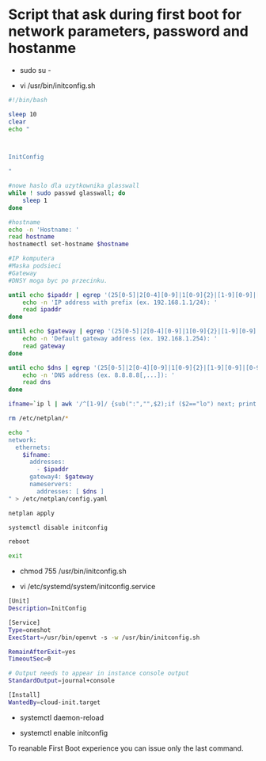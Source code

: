 # Script that ask during first boot for network parameters, password and hostanme

 -   sudo su -

 -   vi /usr/bin/initconfig.sh

```bash
#!/bin/bash

sleep 10
clear
echo "



InitConfig

"

#nowe haslo dla uzytkownika glasswall
while ! sudo passwd glasswall; do
	sleep 1
done

#hostname
echo -n 'Hostname: '
read hostname
hostnamectl set-hostname $hostname

#IP komputera
#Maska podsieci
#Gateway
#DNSY moga byc po przecinku.

until echo $ipaddr | egrep '(25[0-5]|2[0-4][0-9]|1[0-9]{2}|[1-9][0-9]|[0-9]\.){3}(25[0-5]|2[0-4][0-9]|1[0-9]{2}|[1-9][0-9]|[0-9])/[1-2][0-9]|3[0-1]'; do
	echo -n 'IP address with prefix (ex. 192.168.1.1/24): '
	read ipaddr
done

until echo $gateway | egrep '(25[0-5]|2[0-4][0-9]|1[0-9]{2}|[1-9][0-9]|[0-9]\.){3}(25[0-5]|2[0-4][0-9]|1[0-9]{2}|[1-9][0-9]|[0-9])'; do
	echo -n 'Default gateway address (ex. 192.168.1.254): '
	read gateway
done

until echo $dns | egrep '(25[0-5]|2[0-4][0-9]|1[0-9]{2}|[1-9][0-9]|[0-9]\.){3}(25[0-5]|2[0-4][0-9]|1[0-9]{2}|[1-9][0-9]|[0-9])'; do
	echo -n 'DNS address (ex. 8.8.8.8[,...]): '
	read dns
done

ifname=`ip l | awk '/^[1-9]/ {sub(":","",$2);if ($2=="lo") next; print $2;nextfile}'`

rm /etc/netplan/*

echo "
network:
  ethernets:
    $ifname:
      addresses:
        - $ipaddr
      gateway4: $gateway
      nameservers:
        addresses: [ $dns ]
" > /etc/netplan/config.yaml

netplan apply

systemctl disable initconfig

reboot

exit
```

 -   chmod 755 /usr/bin/initconfig.sh
	
 -   vi /etc/systemd/system/initconfig.service
	
```bash
[Unit]
Description=InitConfig

[Service]
Type=oneshot
ExecStart=/usr/bin/openvt -s -w /usr/bin/initconfig.sh

RemainAfterExit=yes
TimeoutSec=0

# Output needs to appear in instance console output
StandardOutput=journal+console

[Install]
WantedBy=cloud-init.target
```
 -   systemctl daemon-reload
	
 -   systemctl enable initconfig
 
 To reanable First Boot experience you can issue only the last command.

